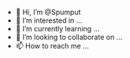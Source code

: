 - 👋 Hi, I’m @Spumput
- 👀 I’m interested in ...
- 🌱 I’m currently learning ...
- 💞️ I’m looking to collaborate on ...
- 📫 How to reach me ...

<!---
Spumput/Spumput is a ✨ special ✨ repository because its `README.md` (this file) appears on your GitHub profile.
You can click the Preview link to take a look at your changes.
--->
